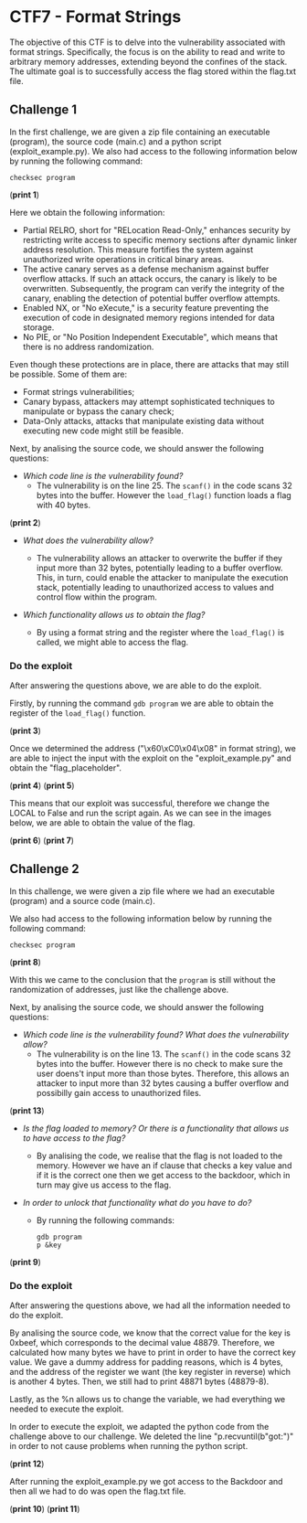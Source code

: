 # CTF7 - Format Strings

The objective of this CTF is to delve into the vulnerability associated with format strings. Specifically, the focus is on the ability to read and write to arbitrary memory addresses, extending beyond the confines of the stack. The ultimate goal is to successfully access the flag stored within the flag.txt file.

## Challenge 1

In the first challenge, we are given a zip file containing an executable (program), the source code (main.c) and a python script (exploit_example.py).
We also had access to the following information below by running the following command:

```SHELL
checksec program
```

(**print 1**)

Here we obtain the following information:
- Partial RELRO, short for "RELocation Read-Only," enhances security by restricting write access to specific memory sections after dynamic linker address resolution. This measure fortifies the system against unauthorized write operations in critical binary areas.
- The active canary serves as a defense mechanism against buffer overflow attacks. If such an attack occurs, the canary is likely to be overwritten. Subsequently, the program can verify the integrity of the canary, enabling the detection of potential buffer overflow attempts.
- Enabled NX, or "No eXecute," is a security feature preventing the execution of code in designated memory regions intended for data storage.
- No PIE, or "No Position Independent Executable", which means that there is no address randomization.

Even though these protections are in place, there are attacks that may still be possible. Some of them are:
- Format strings vulnerabilities;
- Canary bypass, attackers may attempt sophisticated techniques to manipulate or bypass the canary check;
- Data-Only attacks, attacks that manipulate existing data without executing new code might still be feasible.

Next, by analising the source code, we should answer the following questions:

- *Which code line is the vulnerability found?*
    - The vulnerability is on the line 25. The ```scanf()``` in the code scans 32 bytes into the buffer. However the ```load_flag()``` function loads a flag with 40 bytes.

(**print 2**)

- *What does the vulnerability allow?*
    - The vulnerability allows an attacker to overwrite the buffer if they input more than 32 bytes, potentially leading to a buffer overflow. This, in turn, could enable the attacker to manipulate the execution stack, potentially leading to unauthorized access to values and control flow within the program.

- *Which functionality allows us to obtain the flag?*
    - By using a format string and the register where the ```load_flag()``` is called, we might able to access the flag.


### Do the exploit

After answering the questions above, we are able to do the exploit.

Firstly, by running the command ```gdb program``` we are able to obtain the register of the ```load_flag()``` function.

(**print 3**)

Once we determined the address ("\x60\xC0\x04\x08" in format string), we are able to inject the input with the exploit on the "exploit_example.py" and obtain the "flag_placeholder".

(**print 4**)
(**print 5**)

This means that our exploit was successful, therefore we change the LOCAL to False and run the script again. As we can see in the images below, we are able to obtain the value of the flag.

(**print 6**)
(**print 7**)



## Challenge 2

In this challenge, we were given a zip file where we had an executable (program) and a source code (main.c). 

We also had access to the following information below by running the following command:

```SHELL
checksec program
```

(**print 8**)

With this we came to the conclusion that the ```program``` is still without the randomization of addresses, just like the challenge above.

Next, by analising the source code, we should answer the following questions:

- *Which code line is the vulnerability found? What does the vulnerability allow?*
    - The vulnerability is on the line 13. The ```scanf()``` in the code scans 32 bytes into the buffer. However there is no check to make sure the user doens't input more than those bytes. Therefore, this allows an attacker to input more than 32 bytes causing a buffer overflow and possibilly gain access to unauthorized files.

(**print 13**)

- *Is the flag loaded to memory? Or there is a functionality that allows us to have access to the flag?*
    - By analising the code, we realise that the flag is not loaded to the memory. However we have an if clause that checks a key value and if it is the correct one then we get access to the backdoor, which in turn may give us access to the flag.

- *In order to unlock that functionality what do you have to do?*
    - By running the following commands:
        ```SHELL
        gdb program
        p &key
        ```

(**print 9**)


### Do the exploit

After answering the questions above, we had all the information needed to do the exploit.

By analising the source code, we know that the correct value for the key is 0xbeef, which corresponds to the decimal value 48879. Therefore, we calculated how many bytes we have to print in order to have the correct key value.
We gave a dummy address for padding reasons, which is 4 bytes, and the address of the register we want (the key register in reverse) which is another 4 bytes. Then, we still had to print 48871 bytes (48879-8).

Lastly, as the %n allows us to change the variable, we had everything we needed to execute the exploit.


In order to execute the exploit, we adapted the python code from the challenge above to our challenge.
We deleted the line "p.recvuntil(b"got:")" in order to not cause problems when running the python script.

(**print 12**)

After running the exploit_example.py we got access to the Backdoor and then all we had to do was open the flag.txt file.

(**print 10**)
(**print 11**)